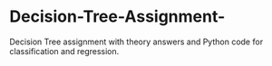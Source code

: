 # Decision-Tree-Assignment-
Decision Tree assignment with theory answers and Python code for classification and regression.
